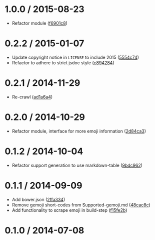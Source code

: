<!--mdast setext-->

<!--lint disable no-multiple-toplevel-headings-->

1.0.0 / 2015-08-23
==================

*   Refactor module ([f6901c8](https://github.com/wooorm/gemoji/commit/f6901c8))

0.2.2 / 2015-01-07
==================

*   Update copyright notice in `LICENSE` to include 2015 ([5554c74](https://github.com/wooorm/gemoji/commit/5554c74))
*   Refactor to adhere to strict jsdoc style ([c894284](https://github.com/wooorm/gemoji/commit/c894284))

0.2.1 / 2014-11-29
==================

*   Re-crawl ([ad1a6a4](https://github.com/wooorm/gemoji/commit/ad1a6a4))

0.2.0 / 2014-10-29
==================

*   Refactor module, interface for more emoji information ([2d84ca3](https://github.com/wooorm/gemoji/commit/2d84ca3))

0.1.2 / 2014-10-04
==================

*   Refactor support generation to use markdown-table ([9bdc962](https://github.com/wooorm/gemoji/commit/9bdc962))

0.1.1 / 2014-09-09
==================

*   Add bower.json ([2ffa334](https://github.com/wooorm/gemoji/commit/2ffa334))
*   Remove gemoji short-codes from Supported-gemoji.md ([48cac8c](https://github.com/wooorm/gemoji/commit/48cac8c))
*   Add functionality to scrape emoji in build-step ([f15fe2b](https://github.com/wooorm/gemoji/commit/f15fe2b))

0.1.0 / 2014-07-08
==================
